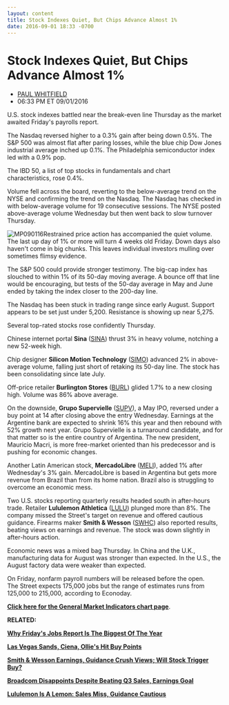 ```yaml
---
layout: content
title: Stock Indexes Quiet, But Chips Advance Almost 1%
date: 2016-09-01 18:33 -0700
---
```



Stock Indexes Quiet, But Chips Advance Almost 1%
=================================================




* [PAUL WHITFIELD](https://www.investors.com/author/whitfieldp/ "Posts by PAUL WHITFIELD")
* 06:33 PM ET 09/01/2016




U.S. stock indexes battled near the break-even line Thursday as the market awaited Friday's payrolls report.


The Nasdaq reversed higher to a 0.3% gain after being down 0.5%. The S&P 500 was almost flat after paring losses, while the blue chip Dow Jones industrial average inched up 0.1%. The Philadelphia semiconductor index led with a 0.9% pop.


The IBD 50, a list of top stocks in fundamentals and chart characteristics, rose 0.4%.


Volume fell across the board, reverting to the below-average trend on the NYSE and confirming the trend on the Nasdaq. The Nasdaq has checked in with below-average volume for 19 consecutive sessions. The NYSE posted above-average volume Wednesday but then went back to slow turnover Thursday.


![MP090116](https://www.investors.com/wp-content/uploads/2016/09/MP090116-181x300.jpg)Restrained price action has accompanied the quiet volume. The last up day of 1% or more will turn 4 weeks old Friday. Down days also haven't come in big chunks. This leaves individual investors mulling over sometimes flimsy evidence.


The S&P 500 could provide stronger testimony. The big-cap index has slouched to within 1% of its 50-day moving average. A bounce off that line would be encouraging, but tests of the 50-day average in May and June ended by taking the index closer to the 200-day line.


The Nasdaq has been stuck in trading range since early August. Support appears to be set just under 5,200. Resistance is showing up near 5,275.


Several top-rated stocks rose confidently Thursday.


Chinese internet portal **Sina** ([SINA](https://research.investors.com/quote.aspx?symbol=SINA)) thrust 3% in heavy volume, notching a new 52-week high.


Chip designer **Silicon Motion Technology** ([SIMO](https://research.investors.com/quote.aspx?symbol=SIMO)) advanced 2% in above-average volume, falling just short of retaking its 50-day line. The stock has been consolidating since late July.


Off-price retailer **Burlington Stores** ([BURL](https://research.investors.com/quote.aspx?symbol=BURL)) glided 1.7% to a new closing high. Volume was 86% above average.


On the downside, **Grupo Supervielle** ([SUPV](https://research.investors.com/quote.aspx?symbol=SUPV)), a May IPO, reversed under a buy point at 14 after closing above the entry Wednesday. Earnings at the Argentine bank are expected to shrink 16% this year and then rebound with 52% growth next year. Grupo Supervielle is a turnaround candidate, and for that matter so is the entire country of Argentina. The new president, Mauricio Macri, is more free-market oriented than his predecessor and is pushing for economic changes.


Another Latin American stock, **MercadoLibre** ([MELI](https://research.investors.com/quote.aspx?symbol=MELI)), added 1% after Wednesday's 3% gain. MercadoLibre is based in Argentina but gets more revenue from Brazil than from its home nation. Brazil also is struggling to overcome an economic mess.


Two U.S. stocks reporting quarterly results headed south in after-hours trade. Retailer **Lululemon Athletica** ([LULU](https://research.investors.com/quote.aspx?symbol=LULU)) plunged more than 8%. The company missed the Street's target on revenue and offered cautious guidance. Firearms maker **Smith & Wesson** ([SWHC](https://research.investors.com/quote.aspx?symbol=SWHC)) also reported results, beating views on earnings and revenue. The stock was down slightly in after-hours action.


Economic news was a mixed bag Thursday. In China and the U.K., manufacturing data for August was stronger than expected. In the U.S., the August factory data were weaker than expected.


On Friday, nonfarm payroll numbers will be released before the open. The Street expects 175,000 jobs but the range of estimates runs from 125,000 to 215,000, according to Econoday.


**[Click here for the General Market Indicators chart page](https://www.investors.com/wp-content/uploads/2016/09/IBD0109152534GMI.pdf)**.


**RELATED:**


[**Why Friday's Jobs Report Is The Biggest Of The Year**](https://www.investors.com/news/economy/fridays-jobs-report-is-the-biggest-of-the-year/)


[**Las Vegas Sands, Ciena, Ollie's Hit Buy Points**](https://www.investors.com/news/las-vegas-sands-ciena-ollies-retake-buy-points-even-as-market-lags/)


[**Smith & Wesson Earnings, Guidance Crush Views; Will Stock Trigger Buy?**](https://www.investors.com/news/smith-wesson-q1-eps/)


[**Broadcom Disappoints Despite Beating Q3 Sales, Earnings Goal**](https://www.investors.com/news/technology/broadcom-disappoints-despite-beating-q3-sales-earnings-goal/)


[**Lululemon Is A Lemon: Sales Miss, Guidance Cautious**](https://www.investors.com/news/lululemon-reports-late-will-ongoing-sporty-style-propel-profit/)




